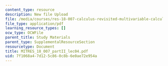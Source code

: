 ```yaml
---
content_type: resource
description: New file Upload
file: /media/courses/res-18-007-calculus-revisited-multivariable-calculus-fall-2011/7f1068a47d125c860c8b6e0ae72e954a_MITRES_18_007_partII_lec04.pdf
file_type: application/pdf
learning_resource_types: []
ocw_type: OCWFile
parent_title: Study Materials
parent_type: SupplementalResourceSection
resourcetype: Document
title: MITRES_18_007_partII_lec04.pdf
uid: 7f1068a4-7d12-5c86-0c8b-6e0ae72e954a
---
```

